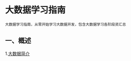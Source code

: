 大数据学习指南
===
    大数据学习指南，从零开始学习大数据开发，包含大数据学习各阶段资汇总

一、概述
---
1.[大数据简介](https://github.com/Dr11ft/BigDataGuide/blob/master/Docs/%E5%A4%A7%E6%95%B0%E6%8D%AE%E7%AE%80%E4%BB%8B.md)
